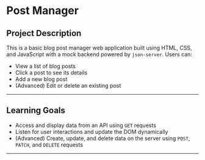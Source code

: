 # Post Manager

## Project Description

This is a basic blog post manager web application built using HTML, CSS, and JavaScript with a mock backend powered by `json-server`. Users can:

- View a list of blog posts
- Click a post to see its details
- Add a new blog post
- (Advanced) Edit or delete an existing post

---

##  Learning Goals

- Access and display data from an API using `GET` requests
- Listen for user interactions and update the DOM dynamically
- (Advanced) Create, update, and delete data on the server using `POST`, `PATCH`, and `DELETE` requests

---



